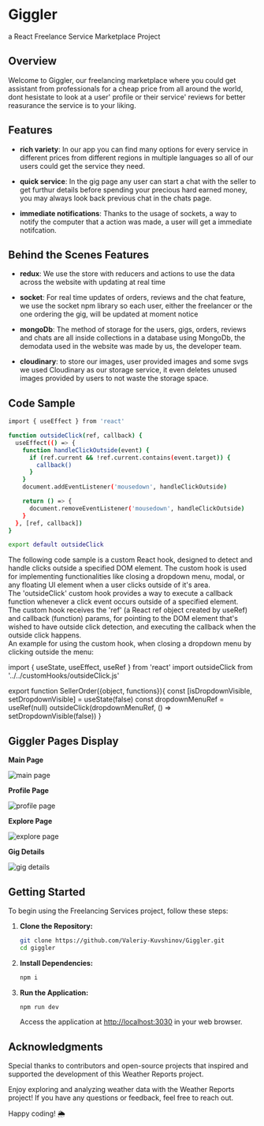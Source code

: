 # Giggler
a React Freelance Service Marketplace Project

## Overview

Welcome to Giggler, our freelancing marketplace where you could get assistant from professionals for a cheap price from all around the world,
dont hesistate to look at a user' profile or their service' reviews for better reasurance the service is to your liking.

## Features

- **rich variety**: In our app you can find many options for every service in different prices from different regions in multiple languages so all of our users could get the service they need.

- **quick service**: In the gig page any user can start a chat with the seller to get furthur details before spending your precious hard earned money, you may always look back previous chat in the chats page.

- **immediate notifications**: Thanks to the usage of sockets, a way to notify the computer that a action was made, a user will get a immediate notifcation.

## Behind the Scenes Features

- **redux**: We use the store with reducers and actions to use the data across the website with updating at real time

- **socket**: For real time updates of orders, reviews and the chat feature, we use the socket npm library so each user, either the freelancer or the one ordering the gig, will be updated at moment notice

- **mongoDb**: The method of storage for the users, gigs, orders, reviews and chats are all inside collections in a database using MongoDb, the demodata used in the website was made by us, the developer team.

- **cloudinary**: to store our images, user provided images and some svgs we used Cloudinary as our storage service, it even deletes unused images provided by users to not waste the storage space.

## Code Sample

```bash
import { useEffect } from 'react'

function outsideClick(ref, callback) {
  useEffect(() => {
    function handleClickOutside(event) {
      if (ref.current && !ref.current.contains(event.target)) {
        callback()
      }
    }
    document.addEventListener('mousedown', handleClickOutside)

    return () => {
      document.removeEventListener('mousedown', handleClickOutside)
    }
  }, [ref, callback])
}

export default outsideClick
```

The following code sample is a custom React hook, designed to detect and handle clicks outside a specified DOM element. The custom hook is used for implementing functionalities like closing a dropdown menu, modal, or any floating UI element when a user clicks outside of it's area.<br>
The 'outsideClick' custom hook provides a way to execute a callback function whenever a click event occurs outside of a specified element.<br>
The custom hook receives the 'ref' (a React ref object created by useRef) and callback (function) params, for pointing to the DOM element that's wished to have outside click detection, and executing the callback when the outside click happens.<br>
An example for using the custom hook, when closing a dropdown menu by clicking outside the menu:<br>

import { useState, useEffect, useRef } from 'react'
import outsideClick from '../../customHooks/outsideClick.js'

export function SellerOrder({object, functions}){
const [isDropdownVisible, setDropdownVisible] = useState(false)
const dropdownMenuRef = useRef(null)
outsideClick(dropdownMenuRef, () => setDropdownVisible(false))
}

## Giggler Pages Display

**Main Page** 

![main page](https://res.cloudinary.com/dgwgcf6mk/image/upload/v1701984839/Giggler/gig-images/jo1djom9s10sljgfkjj2.png)

**Profile Page**

![profile page](https://res.cloudinary.com/dgwgcf6mk/image/upload/v1701984857/Giggler/gig-images/qp76gxhvnyctivy3vu6w.png)

**Explore Page**

![explore page](https://res.cloudinary.com/dgwgcf6mk/image/upload/v1702383458/Screenshot_2023-12-12_141609_myuzj5.png)

**Gig Details**

![gig details](https://res.cloudinary.com/dgwgcf6mk/image/upload/v1702383458/Screenshot_2023-12-12_141703_rofcmz.png)

## Getting Started

To begin using the Freelancing Services project, follow these steps:

1. **Clone the Repository:**
   ```bash
   git clone https://github.com/Valeriy-Kuvshinov/Giggler.git
   cd giggler
   ```

2. **Install Dependencies:**
   ```bash
   npm i
   ```

3. **Run the Application:**
   ```bash
   npm run dev
   ```

   Access the application at [http://localhost:3030](http://localhost:5173) in your web browser.

## Acknowledgments

Special thanks to contributors and open-source projects that inspired and supported the development of this Weather Reports project.

Enjoy exploring and analyzing weather data with the Weather Reports project! If you have any questions or feedback, feel free to reach out.

Happy coding! 🌦️
